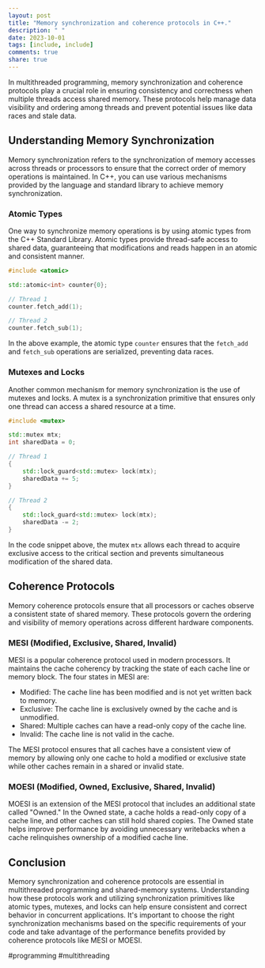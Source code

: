 ```yaml
---
layout: post
title: "Memory synchronization and coherence protocols in C++."
description: " "
date: 2023-10-01
tags: [include, include]
comments: true
share: true
---
```


In multithreaded programming, memory synchronization and coherence protocols play a crucial role in ensuring consistency and correctness when multiple threads access shared memory. These protocols help manage data visibility and ordering among threads and prevent potential issues like data races and stale data.

## Understanding Memory Synchronization

Memory synchronization refers to the synchronization of memory accesses across threads or processors to ensure that the correct order of memory operations is maintained. In C++, you can use various mechanisms provided by the language and standard library to achieve memory synchronization.

### Atomic Types

One way to synchronize memory operations is by using atomic types from the C++ Standard Library. Atomic types provide thread-safe access to shared data, guaranteeing that modifications and reads happen in an atomic and consistent manner.

```cpp
#include <atomic>

std::atomic<int> counter{0};

// Thread 1
counter.fetch_add(1);

// Thread 2
counter.fetch_sub(1);
```

In the above example, the atomic type `counter` ensures that the `fetch_add` and `fetch_sub` operations are serialized, preventing data races.

### Mutexes and Locks

Another common mechanism for memory synchronization is the use of mutexes and locks. A mutex is a synchronization primitive that ensures only one thread can access a shared resource at a time.

```cpp
#include <mutex>

std::mutex mtx;
int sharedData = 0;

// Thread 1
{
    std::lock_guard<std::mutex> lock(mtx);
    sharedData += 5;
}

// Thread 2
{
    std::lock_guard<std::mutex> lock(mtx);
    sharedData -= 2;
}
```

In the code snippet above, the mutex `mtx` allows each thread to acquire exclusive access to the critical section and prevents simultaneous modification of the shared data.

## Coherence Protocols

Memory coherence protocols ensure that all processors or caches observe a consistent state of shared memory. These protocols govern the ordering and visibility of memory operations across different hardware components.

### MESI (Modified, Exclusive, Shared, Invalid)

MESI is a popular coherence protocol used in modern processors. It maintains the cache coherency by tracking the state of each cache line or memory block. The four states in MESI are:

- Modified: The cache line has been modified and is not yet written back to memory.
- Exclusive: The cache line is exclusively owned by the cache and is unmodified.
- Shared: Multiple caches can have a read-only copy of the cache line.
- Invalid: The cache line is not valid in the cache.

The MESI protocol ensures that all caches have a consistent view of memory by allowing only one cache to hold a modified or exclusive state while other caches remain in a shared or invalid state.

### MOESI (Modified, Owned, Exclusive, Shared, Invalid)

MOESI is an extension of the MESI protocol that includes an additional state called "Owned." In the Owned state, a cache holds a read-only copy of a cache line, and other caches can still hold shared copies. The Owned state helps improve performance by avoiding unnecessary writebacks when a cache relinquishes ownership of a modified cache line.

## Conclusion

Memory synchronization and coherence protocols are essential in multithreaded programming and shared-memory systems. Understanding how these protocols work and utilizing synchronization primitives like atomic types, mutexes, and locks can help ensure consistent and correct behavior in concurrent applications. It's important to choose the right synchronization mechanisms based on the specific requirements of your code and take advantage of the performance benefits provided by coherence protocols like MESI or MOESI.

#programming #multithreading